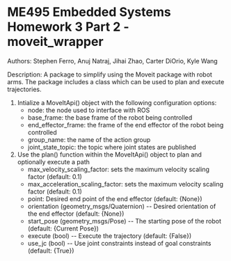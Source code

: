 # ME495 Embedded Systems Homework 3 Part 2 - moveit_wrapper
Authors: Stephen Ferro, Anuj Natraj, Jihai Zhao, Carter DiOrio, Kyle Wang

Description: A package to simplify using the Moveit package with robot arms. The package includes a class which can be used to plan and execute trajectories. 
1. Intialize a MoveItApi() object with the following configuration options:
    - node: the node used to interface with ROS
    - base_frame: the base frame of the robot being controlled
    - end_effector_frame: the frame of the end effector of the robot being controlled 
    - group_name: the name of the action group
    - joint_state_topic: the topic where joint states are published
2. Use the plan() function within the MoveItApi() object to plan and optionally execute a path
    - max_velocity_scaling_factor: sets the maximum velocity scaling factor (default: 0.1)
    - max_acceleration_scaling_factor: sets the maximum velocity scaling factor (default: 0.1)
    - point: Desired end point of the end effector (default: {None})
    - orientation (geometry_msgs/Quaternion) -- Desired orientation of the end effector (default: {None})
    - start_pose (geometry_msgs/Pose) -- The starting pose of the robot (default: {Current Pose})
    - execute (bool) -- Execute the trajectory (default: {False})
    - use_jc (bool) -- Use joint constraints instead of goal constraints (default: {True})
